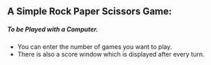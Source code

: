## A Simple Rock Paper Scissors Game:
##### To be Played with a Computer.
* You can enter the number of games you want to play.
* There is also a score window which is displayed after every turn.


